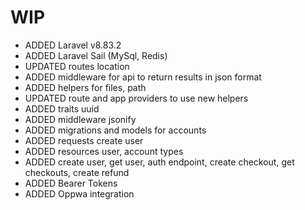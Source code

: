 # WIP
- ADDED Laravel v8.83.2
- ADDED Laravel Sail (MySql, Redis)
- UPDATED routes location
- ADDED middleware for api to return results in json format
- ADDED helpers for files, path
- UPDATED route and app providers to use new helpers
- ADDED traits uuid
- ADDED middleware jsonify
- ADDED migrations and models for accounts
- ADDED requests create user
- ADDED resources user, account types
- ADDED create user, get user, auth endpoint, create checkout, get checkouts, create refund
- ADDED Bearer Tokens
- ADDED Oppwa integration
